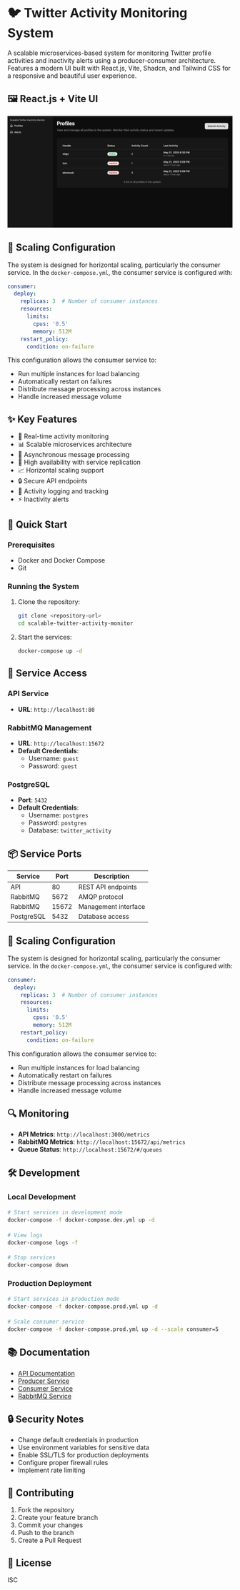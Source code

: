 # 🐦 Twitter Activity Monitoring System

A scalable microservices-based system for monitoring Twitter profile activities and inactivity alerts using a producer-consumer architecture. Features a modern UI built with React.js, Vite, Shadcn, and Tailwind CSS for a responsive and beautiful user experience.

## 🖼️ React.js + Vite UI

![React.js with Vite UI](ui.png)

## 🔄 Scaling Configuration

The system is designed for horizontal scaling, particularly the consumer service. In the `docker-compose.yml`, the consumer service is configured with:

```yaml
consumer:
  deploy:
    replicas: 3  # Number of consumer instances
    resources:
      limits:
        cpus: '0.5'
        memory: 512M
    restart_policy:
      condition: on-failure
```

This configuration allows the consumer service to:
- Run multiple instances for load balancing
- Automatically restart on failures
- Distribute message processing across instances
- Handle increased message volume

## ✨ Key Features

- 🔄 Real-time activity monitoring
- 📊 Scalable microservices architecture
- 🔌 Asynchronous message processing
- 🚀 High availability with service replication
- 📈 Horizontal scaling support
- 🔒 Secure API endpoints
- 📝 Activity logging and tracking
- ⚡ Inactivity alerts

## 🚀 Quick Start

### Prerequisites

- Docker and Docker Compose
- Git

### Running the System

1. Clone the repository:
   ```bash
   git clone <repository-url>
   cd scalable-twitter-activity-monitor
   ```

2. Start the services:
   ```bash
   docker-compose up -d
   ```

## 🔌 Service Access

### API Service
- **URL**: `http://localhost:80`

### RabbitMQ Management
- **URL**: `http://localhost:15672`
- **Default Credentials**:
  - Username: `guest`
  - Password: `guest`

### PostgreSQL
- **Port**: `5432`
- **Default Credentials**:
  - Username: `postgres`
  - Password: `postgres`
  - Database: `twitter_activity`

## 📦 Service Ports

| Service    | Port  | Description                    |
|------------|-------|--------------------------------|
| API        | 80  | REST API endpoints               |
| RabbitMQ   | 5672  | AMQP protocol                 |
| RabbitMQ   | 15672 | Management interface          |
| PostgreSQL | 5432  | Database access               |

## 🔄 Scaling Configuration

The system is designed for horizontal scaling, particularly the consumer service. In the `docker-compose.yml`, the consumer service is configured with:

```yaml
consumer:
  deploy:
    replicas: 3  # Number of consumer instances
    resources:
      limits:
        cpus: '0.5'
        memory: 512M
    restart_policy:
      condition: on-failure
```

This configuration allows the consumer service to:
- Run multiple instances for load balancing
- Automatically restart on failures
- Distribute message processing across instances
- Handle increased message volume

## 🔍 Monitoring

- **API Metrics**: `http://localhost:3000/metrics`
- **RabbitMQ Metrics**: `http://localhost:15672/api/metrics`
- **Queue Status**: `http://localhost:15672/#/queues`

## 🛠️ Development

### Local Development
```bash
# Start services in development mode
docker-compose -f docker-compose.dev.yml up -d

# View logs
docker-compose logs -f

# Stop services
docker-compose down
```

### Production Deployment
```bash
# Start services in production mode
docker-compose -f docker-compose.prod.yml up -d

# Scale consumer service
docker-compose -f docker-compose.prod.yml up -d --scale consumer=5
```

## 📚 Documentation

- [API Documentation](backend/api/README.md)
- [Producer Service](backend/producer/README.md)
- [Consumer Service](backend/consumer/README.md)
- [RabbitMQ Service](backend/rabbitmq/README.md)

## 🔒 Security Notes

- Change default credentials in production
- Use environment variables for sensitive data
- Enable SSL/TLS for production deployments
- Configure proper firewall rules
- Implement rate limiting

## 🤝 Contributing

1. Fork the repository
2. Create your feature branch
3. Commit your changes
4. Push to the branch
5. Create a Pull Request

## 📄 License

ISC 